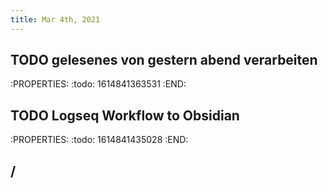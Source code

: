 ```yaml
---
title: Mar 4th, 2021
---
```


## TODO gelesenes von gestern abend verarbeiten
:PROPERTIES:
:todo: 1614841363531
:END:
## TODO Logseq Workflow to Obsidian
:PROPERTIES:
:todo: 1614841435028
:END:
## /
